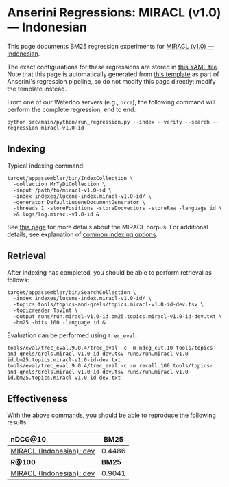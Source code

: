 # Anserini Regressions: MIRACL (v1.0) &mdash; Indonesian

This page documents BM25 regression experiments for [MIRACL (v1.0) &mdash; Indonesian](https://github.com/project-miracl/miracl).

The exact configurations for these regressions are stored in [this YAML file](../../src/main/resources/regression/miracl-v1.0-id.yaml).
Note that this page is automatically generated from [this template](../../src/main/resources/docgen/templates/miracl-v1.0-id.template) as part of Anserini's regression pipeline, so do not modify this page directly; modify the template instead.

From one of our Waterloo servers (e.g., `orca`), the following command will perform the complete regression, end to end:

```
python src/main/python/run_regression.py --index --verify --search --regression miracl-v1.0-id
```

## Indexing

Typical indexing command:

```
target/appassembler/bin/IndexCollection \
  -collection MrTyDiCollection \
  -input /path/to/miracl-v1.0-id \
  -index indexes/lucene-index.miracl-v1.0-id/ \
  -generator DefaultLuceneDocumentGenerator \
  -threads 1 -storePositions -storeDocvectors -storeRaw -language id \
  >& logs/log.miracl-v1.0-id &
```

See [this page](https://github.com/project-miracl/miracl) for more details about the MIRACL corpus.
For additional details, see explanation of [common indexing options](../../docs/common-indexing-options.md).

## Retrieval

After indexing has completed, you should be able to perform retrieval as follows:

```
target/appassembler/bin/SearchCollection \
  -index indexes/lucene-index.miracl-v1.0-id/ \
  -topics tools/topics-and-qrels/topics.miracl-v1.0-id-dev.tsv \
  -topicreader TsvInt \
  -output runs/run.miracl-v1.0-id.bm25.topics.miracl-v1.0-id-dev.txt \
  -bm25 -hits 100 -language id &
```

Evaluation can be performed using `trec_eval`:

```
tools/eval/trec_eval.9.0.4/trec_eval -c -m ndcg_cut.10 tools/topics-and-qrels/qrels.miracl-v1.0-id-dev.tsv runs/run.miracl-v1.0-id.bm25.topics.miracl-v1.0-id-dev.txt
tools/eval/trec_eval.9.0.4/trec_eval -c -m recall.100 tools/topics-and-qrels/qrels.miracl-v1.0-id-dev.tsv runs/run.miracl-v1.0-id.bm25.topics.miracl-v1.0-id-dev.txt
```

## Effectiveness

With the above commands, you should be able to reproduce the following results:

| **nDCG@10**                                                                                                  | **BM25**  |
|:-------------------------------------------------------------------------------------------------------------|-----------|
| [MIRACL (Indonesian): dev](https://github.com/project-miracl/miracl)                                         | 0.4486    |
| **R@100**                                                                                                    | **BM25**  |
| [MIRACL (Indonesian): dev](https://github.com/project-miracl/miracl)                                         | 0.9041    |
